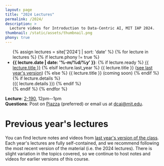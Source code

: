 ```yaml
---
layout: page
title: "2024 Lectures"
permalink: /2024/
description: >
  Lecture videos for Introduction to Data-Centric AI, MIT IAP 2024.
thumbnail: /static/assets/thumbnail.png
phony: true
---
```


<ul class="double-spaced">
  {% assign lectures = site['2024'] | sort: 'date' %}
  {% for lecture in lectures %}
    {% if lecture.phony != true %}
      <li>
        <strong>{{ lecture.date | date: '%-m/%d/%y' }}</strong>:
        {% if lecture.ready %}
          <a href="{{ lecture.url }}">{{ lecture.title }}</a>
        {% elsif lecture.last_year %}
          {{ lecture.title }} (<a href="{{ lecture.last_year }}">see last year's version</a>)
        {% else %}
          {{ lecture.title }} (coming soon)
        {% endif %}
        {% if lecture.details %}
          <br>
          ({{ lecture.details }})
        {% endif %}
      </li>
    {% endif %}
  {% endfor %}
</ul>

**Lecture**: [2-190](https://whereis.mit.edu/?go=6), 12pm--1pm<br>
**Questions**: Post on [Piazza](https://piazza.com/mit/spring2024/6dcai) (preferred) or email us at [dcai@mit.edu](mailto:dcai@mit.edu).

# Previous year's lectures

You can find lecture notes and videos from [last year's version of the class](/2023/). Each year's lectures are fully self-contained, and we recommend following the most recent version of the material (i.e. the 2024 lectures). There is slight variation in the topics covered, so we continue to host notes and videos for earlier versions of this course.
